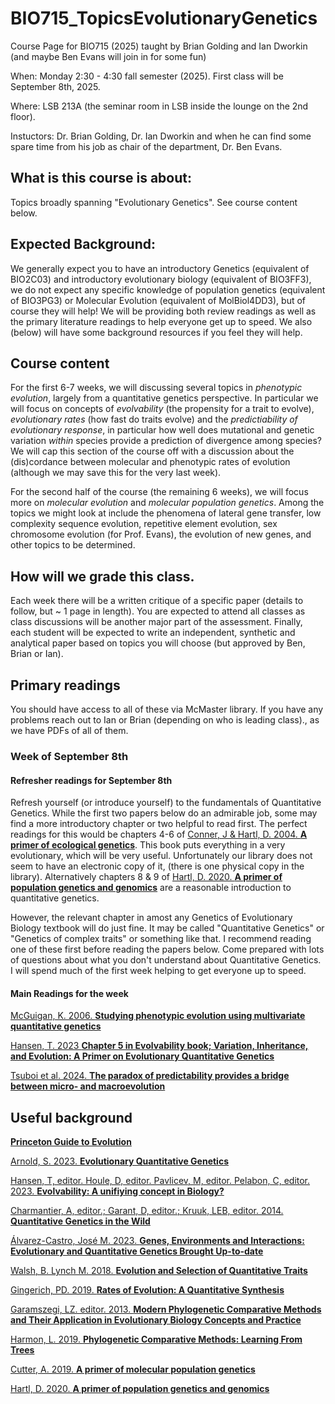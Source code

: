 # BIO715_TopicsEvolutionaryGenetics

Course Page for BIO715 (2025) taught by Brian Golding and Ian Dworkin (and maybe Ben Evans will join in for some fun)

When: Monday 2:30 - 4:30 fall semester (2025). First class will be September 8th, 2025.

Where: LSB 213A (the seminar room in LSB inside the lounge on the 2nd floor).

Instuctors: Dr. Brian Golding, Dr. Ian Dworkin and when he can find some spare time from his job as chair of the department, Dr. Ben Evans.

## What is this course is about: 

Topics broadly spanning "Evolutionary Genetics". See course content below.

## Expected Background:
We generally expect you to have an introductory Genetics (equivalent of BIO2C03) and introductory evolutionary biology (equivalent of BIO3FF3), we do not expect any specific knowledge of population genetics (equivalent of BIO3PG3) or Molecular Evolution (equivalent of MolBiol4DD3), but of course they will help! We will be providing both review readings as well as the primary literature readings to help everyone get up to speed. We also (below) will have some background resources if you feel they will help.

## Course content
For the first 6-7 weeks, we will discussing several topics in *phenotypic evolution*, largely from a quantitative genetics perspective. In particular we will focus on concepts of *evolvability* (the propensity for a trait to evolve), *evolutionary rates* (how fast do traits evolve) and the *predictiability of evolutionary response*, in particular how well does mutational and genetic variation *within* species provide a prediction of divergence among species? We will cap this section of the course off with a discussion about the (dis)cordance between molecular and phenotypic rates of evolution (although we may save this for the very last week).

For the second half of the course (the remaining 6 weeks), we will focus more on *molecular evolution* and *molecular population genetics*. Among the topics we might look at include the phenomena of lateral gene transfer,  low complexity sequence evolution, repetitive element evolution, sex chromosome evolution (for Prof. Evans), the evolution of new genes, and other topics to be determined.


## How will we grade this class.

Each week there will be a written critique of a specific paper (details to follow, but ~ 1 page in length). You are expected to attend all classes as class discussions will be another major part of the assessment. Finally, each student will be expected to write an independent, synthetic and analytical paper based on topics you will choose (but approved by Ben, Brian or Ian). 


## Primary readings

You should have access to all of these via McMaster library. If you have any problems reach out to Ian or Brian (depending on who is leading class)., as we have PDFs of all of them.

### Week of September 8th

#### Refresher readings for September 8th
Refresh yourself (or introduce yourself) to the fundamentals of Quantitative Genetics. While the first two papers below do an admirable job, some may find a more introductory chapter or two helpful to read first. The perfect readings for this would be chapters 4-6 of [Conner, J & Hartl, D. 2004. **A primer of ecological genetics**](https://mcmaster.primo.exlibrisgroup.com/permalink/01OCUL_MU/deno1h/alma991002998479707371). This book puts everything in a very evolutionary, which will be very useful. Unfortunately our library does not seem to have an electronic copy of it, (there is one physical copy in the library). Alternatively chapters 8 & 9 of [Hartl, D. 2020. **A primer of population genetics and genomics**](https://mcmaster.primo.exlibrisgroup.com/permalink/01OCUL_MU/deno1h/alma991015862049707371) are a reasonable introduction to quantitative genetics.


However, the relevant chapter in amost any Genetics of Evolutionary Biology textbook will do just fine. It may be called "Quantitative Genetics" or "Genetics of complex traits" or something like that. I recommend reading one of these first before reading the papers below. Come prepared with lots of questions about what you don't understand about Quantitative Genetics. I will spend much of the first week helping to get everyone up to speed.

#### Main Readings for the week
[McGuigan, K. 2006. **Studying phenotypic evolution using multivariate quantitative genetics**](https://doi.org/10.1111/j.1365-294X.2006.02809.x)

[Hansen, T. 2023 **Chapter 5 in Evolvability book; Variation, Inheritance, and Evolution: A Primer on Evolutionary Quantitative Ge­ne­tics**](https://mcmaster.primo.exlibrisgroup.com/permalink/01OCUL_MU/deno1h/alma991033826194607371)

[Tsuboi et al. 2024. **The paradox of predictability provides a bridge between micro- and macroevolution**](https://doi.org/10.1093/jeb/voae103)



## Useful background

[**Princeton Guide to Evolution**](https://mcmaster.primo.exlibrisgroup.com/permalink/01OCUL_MU/deno1h/alma991032468589907371)

[Arnold, S. 2023. **Evolutionary Quantitative Genetics**](https://mcmaster.primo.exlibrisgroup.com/permalink/01OCUL_MU/deno1h/alma991033826383507371)

[Hansen, T, editor. Houle, D, editor. Pavlicev, M, editor. Pelabon, C, editor. 2023. **Evolvability: A unifiying concept in Biology?**](https://mcmaster.primo.exlibrisgroup.com/permalink/01OCUL_MU/deno1h/alma991033826194607371)

[Charmantier, A, editor.; Garant, D, editor.; Kruuk, LEB, editor. 2014. **Quantitative Genetics in the Wild**](https://mcmaster.primo.exlibrisgroup.com/permalink/01OCUL_MU/deno1h/alma991024502139707371)

[Álvarez-Castro, José M. 2023. **Genes, Environments and Interactions: Evolutionary and Quantitative Genetics Brought Up-to-date**](https://mcmaster.primo.exlibrisgroup.com/permalink/01OCUL_MU/deno1h/alma991034203669407371)

[Walsh, B. Lynch M. 2018. **Evolution and Selection of Quantitative Traits**](https://mcmaster.primo.exlibrisgroup.com/permalink/01OCUL_MU/deno1h/alma991029251159707371)

[Gingerich, PD. 2019. **Rates of Evolution: A Quantitative Synthesis**](https://mcmaster.primo.exlibrisgroup.com/permalink/01OCUL_MU/deno1h/alma991034217354107371)

[Garamszegi, LZ. editor. 2013. **Modern Phylogenetic Comparative Methods and Their Application in Evolutionary Biology Concepts and Practice**](https://mcmaster.primo.exlibrisgroup.com/permalink/01OCUL_MU/deno1h/alma991024074319707371)

[Harmon, L. 2019. **Phylogenetic Comparative Methods: Learning From Trees**](https://lukejharmon.github.io/pcm/)

[Cutter, A. 2019. **A primer of molecular population genetics**](https://mcmaster.primo.exlibrisgroup.com/permalink/01OCUL_MU/deno1h/alma991003145659707371)

[Hartl, D. 2020. **A primer of population genetics and genomics**](https://mcmaster.primo.exlibrisgroup.com/permalink/01OCUL_MU/deno1h/alma991015862049707371)





